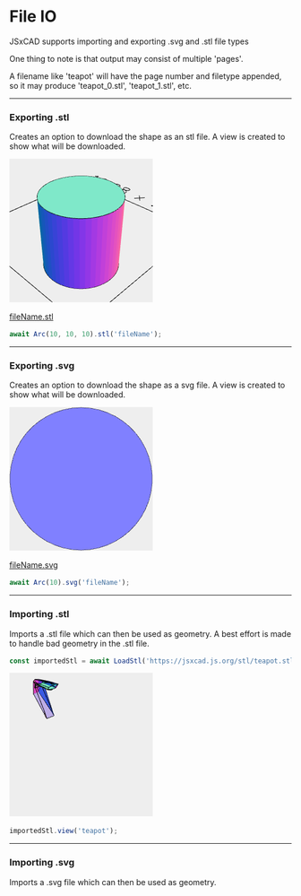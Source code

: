 # File IO
JSxCAD supports importing and exporting .svg and .stl file types

One thing to note is that output may consist of multiple 'pages'.

A filename like 'teapot' will have the page number and filetype appended, so it may produce 'teapot_0.stl', 'teapot_1.stl', etc.

---
### Exporting .stl
Creates an option to download the shape as an stl file. A view is created to show what will be downloaded.

![Image](file_import_and_export.md.$4_fileName.png)

[fileName.stl](file_import_and_export.fileName.stl)

```JavaScript
await Arc(10, 10, 10).stl('fileName');
```

---
### Exporting .svg
Creates an option to download the shape as a svg file. A view is created to show what will be downloaded.

![Image](file_import_and_export.md.$6_fileName.png)

[fileName.svg](file_import_and_export.fileName.svg)

```JavaScript
await Arc(10).svg('fileName');
```

---
### Importing .stl
Imports a .stl file which can then be used as geometry. A best effort is made to handle bad geometry in the .stl file.

```JavaScript
const importedStl = await LoadStl('https://jsxcad.js.org/stl/teapot.stl', 5000, 'auto');
```

![Image](file_import_and_export.md.$8_teapot.png)

```JavaScript
importedStl.view('teapot');
```

---
### Importing .svg
Imports a .svg file which can then be used as geometry.

